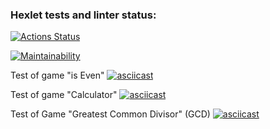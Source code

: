 ### Hexlet tests and linter status:
[![Actions Status](https://github.com/paulvino/java-project-61/workflows/hexlet-check/badge.svg)](https://github.com/paulvino/java-project-61/actions)

[![Maintainability](https://api.codeclimate.com/v1/badges/b941d93cd6e0116f9d4e/maintainability)](https://codeclimate.com/github/paulvino/java-project-61/maintainability)

Test of game "is Even"
[![asciicast](https://asciinema.org/a/5xB95nuH1RJJjvnATmxsHK5zv.svg)](https://asciinema.org/a/5xB95nuH1RJJjvnATmxsHK5zv)

Test of game "Calculator"
[![asciicast](https://asciinema.org/a/lSzzM8Lv98ZbjBDVszKXiwiSL.svg)](https://asciinema.org/a/lSzzM8Lv98ZbjBDVszKXiwiSL)

Test of Game "Greatest Common Divisor" (GCD)
[![asciicast](https://asciinema.org/a/e4UQ80iUs7EjNrlCTIaie7lJu.svg)](https://asciinema.org/a/e4UQ80iUs7EjNrlCTIaie7lJu)
